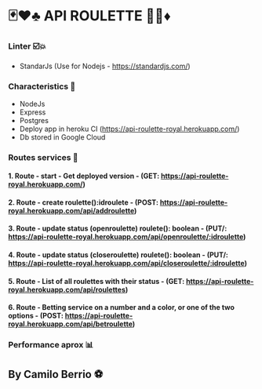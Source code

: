 # 🃏♥️♣️ API ROULETTE 🎰🎩♦️

### Linter ☑️💥
- StandarJs (Use for Nodejs - https://standardjs.com/)

### Characteristics 🔨

- NodeJs
- Express
- Postgres
- Deploy app in heroku CI (https://api-roulette-royal.herokuapp.com/)
- Db stored in Google Cloud

### Routes services 🚀

#### 1. Route - start - Get deployed version - (GET: https://api-roulette-royal.herokuapp.com/)
#### 2. Route - create roulette():idroulete - (POST: https://api-roulette-royal.herokuapp.com/api/addroulette)
#### 3. Route - update status (openroulette) roulete(): boolean -  (PUT/: https://api-roulette-royal.herokuapp.com/api/openroulette/:idroulette)
#### 4. Route - update status (closeroulette) roulete(): boolean - (PUT/: https://api-roulette-royal.herokuapp.com/api/closeroulette/:idroulette)
#### 5. Route - List of all roulettes with their status - (GET: https://api-roulette-royal.herokuapp.com/api/roulettes)
#### 6. Route - Betting service on a number and a color, or one of the two options - (POST: https://api-roulette-royal.herokuapp.com/api/betroulette)



### Performance aprox  📊





## By Camilo Berrio ⚽